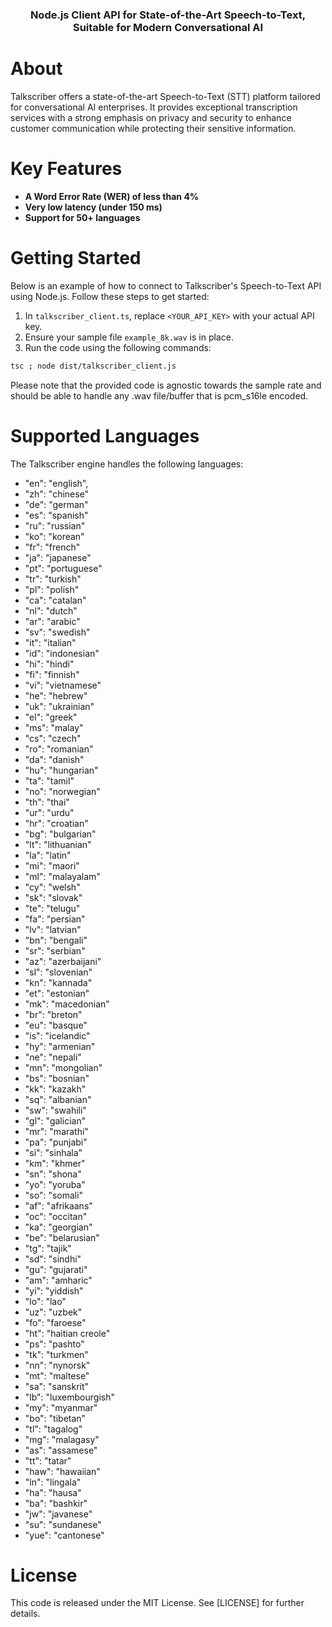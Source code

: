 <h3 align="center">
  Node.js Client API for State-of-the-Art Speech-to-Text, Suitable for Modern Conversational AI
</h3>

# About
Talkscriber offers a state-of-the-art Speech-to-Text (STT) platform tailored for conversational AI enterprises. It provides exceptional transcription services with a strong emphasis on privacy and security to enhance customer communication while protecting their sensitive information. 

# Key Features
- **A Word Error Rate (WER) of less than 4%**
- **Very low latency (under 150 ms)**
- **Support for 50+ languages**

# Getting Started
Below is an example of how to connect to Talkscriber's Speech-to-Text API using Node.js.
Follow these steps to get started:

1. In `talkscriber_client.ts`, replace `<YOUR_API_KEY>` with your actual API key.
2. Ensure your sample file `example_8k.wav` is in place.
3. Run the code using the following commands:

```bash
tsc ; node dist/talkscriber_client.js
```

Please note that the provided code is agnostic towards the sample rate and should be able to handle 
any .wav file/buffer that is pcm_s16le encoded.

# Supported Languages
The Talkscriber engine handles the following languages:
- "en": "english",
- "zh": "chinese"
- "de": "german"
- "es": "spanish"
- "ru": "russian"
- "ko": "korean"
- "fr": "french"
- "ja": "japanese"
- "pt": "portuguese"
- "tr": "turkish"
- "pl": "polish"
- "ca": "catalan"
- "nl": "dutch"
- "ar": "arabic"
- "sv": "swedish"
- "it": "italian"
- "id": "indonesian"
- "hi": "hindi"
- "fi": "finnish"
- "vi": "vietnamese"
- "he": "hebrew"
- "uk": "ukrainian"
- "el": "greek"
- "ms": "malay"
- "cs": "czech"
- "ro": "romanian"
- "da": "danish"
- "hu": "hungarian"
- "ta": "tamil"
- "no": "norwegian"
- "th": "thai"
- "ur": "urdu"
- "hr": "croatian"
- "bg": "bulgarian"
- "lt": "lithuanian"
- "la": "latin"
- "mi": "maori"
- "ml": "malayalam"
- "cy": "welsh"
- "sk": "slovak"
- "te": "telugu"
- "fa": "persian"
- "lv": "latvian"
- "bn": "bengali"
- "sr": "serbian"
- "az": "azerbaijani"
- "sl": "slovenian"
- "kn": "kannada"
- "et": "estonian"
- "mk": "macedonian"
- "br": "breton"
- "eu": "basque"
- "is": "icelandic"
- "hy": "armenian"
- "ne": "nepali"
- "mn": "mongolian"
- "bs": "bosnian"
- "kk": "kazakh"
- "sq": "albanian"
- "sw": "swahili"
- "gl": "galician"
- "mr": "marathi"
- "pa": "punjabi"
- "si": "sinhala"
- "km": "khmer"
- "sn": "shona"
- "yo": "yoruba"
- "so": "somali"
- "af": "afrikaans"
- "oc": "occitan"
- "ka": "georgian"
- "be": "belarusian"
- "tg": "tajik"
- "sd": "sindhi"
- "gu": "gujarati"
- "am": "amharic"
- "yi": "yiddish"
- "lo": "lao"
- "uz": "uzbek"
- "fo": "faroese"
- "ht": "haitian creole"
- "ps": "pashto"
- "tk": "turkmen"
- "nn": "nynorsk"
- "mt": "maltese"
- "sa": "sanskrit"
- "lb": "luxembourgish"
- "my": "myanmar"
- "bo": "tibetan"
- "tl": "tagalog"
- "mg": "malagasy"
- "as": "assamese"
- "tt": "tatar"
- "haw": "hawaiian"
- "ln": "lingala"
- "ha": "hausa"
- "ba": "bashkir"
- "jw": "javanese"
- "su": "sundanese"
- "yue": "cantonese"

# License
This code is released under the MIT License. See [LICENSE] for further details.